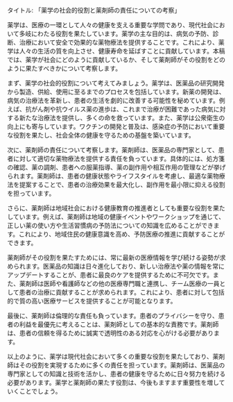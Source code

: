 タイトル: 「薬学の社会的役割と薬剤師の責任についての考察」

薬学は、医療の一環として人々の健康を支える重要な学問であり、現代社会において多岐にわたる役割を果たしています。薬学の主な目的は、病気の予防、診断、治療において安全で効果的な薬物療法を提供することです。これにより、薬学は人々の生活の質を向上させ、健康寿命を延ばすことに貢献しています。本稿では、薬学が社会にどのように貢献しているか、そして薬剤師がその役割をどのように果たすべきかについて考察します。

まず、薬学の社会的役割について考えてみましょう。薬学は、医薬品の研究開発から製造、供給、使用に至るまでのプロセスを包括しています。新薬の開発は、病気の治療法を革新し、患者の生活を劇的に改善する可能性を秘めています。例えば、抗がん剤や抗ウイルス薬の進歩は、これまで治療が困難であった病気に対する新たな治療法を提供し、多くの命を救っています。また、薬学は公衆衛生の向上にも寄与しています。ワクチンの開発と普及は、感染症の予防において重要な役割を果たし、社会全体の健康を守るための基盤を築いています。

次に、薬剤師の責任について考察します。薬剤師は、医薬品の専門家として、患者に対して適切な薬物療法を提供する責任を負っています。具体的には、処方箋の確認、薬の調剤、患者への服薬指導、薬の副作用や相互作用の管理などが挙げられます。薬剤師は、患者の健康状態やライフスタイルを考慮し、最適な薬物療法を提案することで、患者の治療効果を最大化し、副作用を最小限に抑える役割を担っています。

さらに、薬剤師は地域社会における健康教育の推進者としても重要な役割を果たしています。例えば、薬剤師は地域の健康イベントやワークショップを通じて、正しい薬の使い方や生活習慣病の予防法についての知識を広めることができます。これにより、地域住民の健康意識を高め、予防医療の推進に貢献することができます。

薬剤師がその役割を果たすためには、常に最新の医療情報を学び続ける姿勢が求められます。医薬品の知識は日々進化しており、新しい治療法や薬の情報を常にアップデートすることが、患者に最良のケアを提供するために不可欠です。また、薬剤師は医師や看護師などの他の医療専門職と連携し、チーム医療の一員として患者の治療に貢献することが求められます。これにより、患者に対して包括的で質の高い医療サービスを提供することが可能となります。

最後に、薬剤師は倫理的な責任も負っています。患者のプライバシーを守り、患者の利益を最優先に考えることは、薬剤師としての基本的な責務です。薬剤師は、患者の信頼を得るために誠実で透明性のある対応を心がける必要があります。

以上のように、薬学は現代社会において多くの重要な役割を果たしており、薬剤師はその役割を実現するために多くの責任を担っています。薬剤師は、医薬品の専門家としての知識と技術を活かし、患者の健康を守るために日々努力を続ける必要があります。薬学と薬剤師の果たす役割は、今後もますます重要性を増していくことでしょう。